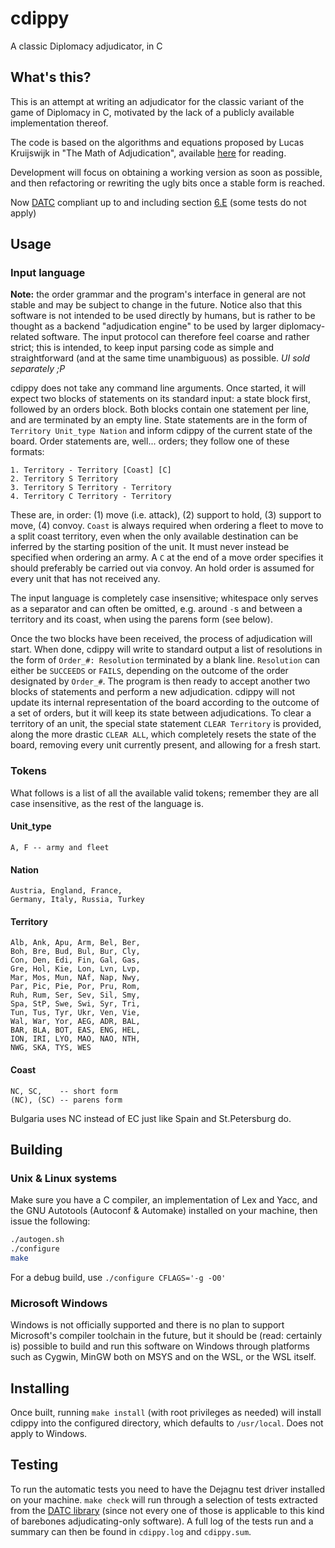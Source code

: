 cdippy
======

A classic Diplomacy adjudicator, in C

What's this?
------------

This is an attempt at writing an adjudicator for the classic variant of
the game of Diplomacy in C, motivated by the lack of a publicly
available implementation thereof.

The code is based on the algorithms and equations proposed by Lucas
Kruijswijk in "The Math of Adjudication", available [here][1] for
reading.

Development will focus on obtaining a working version as soon as
possible, and then refactoring or rewriting the ugly bits once a stable
form is reached.

Now [DATC][2] compliant up to and including section [6.E][3] (some tests
do not apply)

Usage
-----

### Input language

**Note:** the order grammar and the program's interface in general are
not stable and may be subject to change in the future. Notice also that
this software is not intended to be used directly by humans, but is
rather to be thought as a backend "adjudication engine" to be used by
larger diplomacy-related software. The input protocol can therefore feel
coarse and rather strict; this is intended, to keep input parsing code
as simple and straightforward (and at the same time unambiguous) as
possible. _UI sold separately ;P_

cdippy does not take any command line arguments. Once started, it will
expect two blocks of statements on its standard input: a state block
first, followed by an orders block. Both blocks contain one statement
per line, and are terminated by an empty line. State statements are in
the form of `Territory Unit_type Nation` and inform cdippy of the
current state of the board. Order statements are, well... orders; they
follow one of these formats:

```
1. Territory - Territory [Coast] [C]
2. Territory S Territory
3. Territory S Territory - Territory
4. Territory C Territory - Territory
```

These are, in order: (1) move (i.e. attack), (2) support to hold, (3)
support to move, (4) convoy. `Coast` is always required when ordering
a fleet to move to a split coast territory, even when the only
available destination can be inferred by the starting position of the
unit. It must never instead be specified when ordering an army. A `C`
at the end of a move order specifies it should preferably be carried
out via convoy. An hold order is assumed for every unit that has not
received any.

The input language is completely case insensitive; whitespace only
serves as a separator and can often be omitted, e.g. around `-`s and
between a territory and its coast, when using the parens form (see
below).

Once the two blocks have been received, the process of adjudication will
start. When done, cdippy will write to standard output a list of
resolutions in the form of `Order_#: Resolution` terminated by a blank
line. `Resolution` can either be `SUCCEEDS` or `FAILS`, depending on the
outcome of the order designated by `Order_#`. The program is then ready
to accept another two blocks of statements and perform a new
adjudication.  cdippy will not update its internal representation of the
board according to the outcome of a set of orders, but it will keep its
state between adjudications. To clear a territory of an unit, the
special state statement `CLEAR Territory` is provided, along the more
drastic `CLEAR ALL`, which completely resets the state of the board,
removing every unit currently present, and allowing for a fresh start.

### Tokens

What follows is a list of all the available valid tokens; remember they
are all case insensitive, as the rest of the language is.

#### Unit\_type

```
A, F -- army and fleet
```

#### Nation

```
Austria, England, France,
Germany, Italy, Russia, Turkey
```

#### Territory

```
Alb, Ank, Apu, Arm, Bel, Ber,
Boh, Bre, Bud, Bul, Bur, Cly,
Con, Den, Edi, Fin, Gal, Gas,
Gre, Hol, Kie, Lon, Lvn, Lvp,
Mar, Mos, Mun, NAf, Nap, Nwy,
Par, Pic, Pie, Por, Pru, Rom,
Ruh, Rum, Ser, Sev, Sil, Smy,
Spa, StP, Swe, Swi, Syr, Tri,
Tun, Tus, Tyr, Ukr, Ven, Vie,
Wal, War, Yor, AEG, ADR, BAL,
BAR, BLA, BOT, EAS, ENG, HEL,
ION, IRI, LYO, MAO, NAO, NTH,
NWG, SKA, TYS, WES
```

#### Coast

```
NC, SC,    -- short form
(NC), (SC) -- parens form
```

Bulgaria uses NC instead of EC just like Spain and St.Petersburg do.

Building
--------

### Unix & Linux systems

Make sure you have a C compiler, an implementation of Lex and Yacc, and
the GNU Autotools (Autoconf & Automake) installed on your machine, then
issue the following:

```sh
./autogen.sh
./configure
make
```

For a debug build, use `./configure CFLAGS='-g -O0'`

### Microsoft Windows

Windows is not officially supported and there is no plan to support
Microsoft's compiler toolchain in the future, but it should be (read:
certainly is) possible to build and run this software on Windows through
platforms such as Cygwin, MinGW both on MSYS and on the WSL, or the WSL
itself.

Installing
----------

Once built, running `make install` (with root privileges as needed) will
install cdippy into the configured directory, which defaults to
`/usr/local`. Does not apply to Windows.

Testing
-------

To run the automatic tests you need to have the Dejagnu test driver
installed on your machine. `make check` will run through a selection of
tests extracted from the [DATC library][3] (since not every one of those
is applicable to this kind of barebones adjudicating-only software). A
full log of the tests run and a summary can then be found in
`cdippy.log` and `cdippy.sum`.

[1]: http://uk.diplom.org/pouch/Zine/S2009M/Kruijswijk/DipMath_Chp1.htm
[2]: http://web.inter.nl.net/users/L.B.Kruijswijk/
[3]: http://web.inter.nl.net/users/L.B.Kruijswijk/#6
